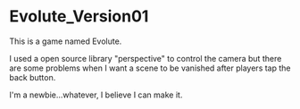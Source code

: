 # Evolute_Version01

 This is a game named Evolute.

 I used a open source library "perspective" to control the camera but there are some problems when I want a scene to be vanished after players tap the back button.

 I'm a newbie...whatever, I believe I can make it.
